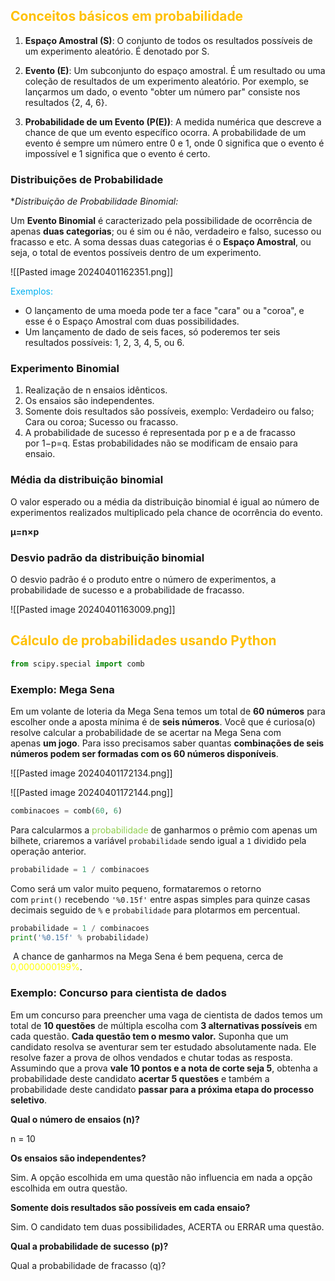 
## <span style="color:#ffc000">Conceitos básicos em probabilidade</span> 

1. **Espaço Amostral (S)**: O conjunto de todos os resultados possíveis de um experimento aleatório. É denotado por S.
    
2. **Evento (E)**: Um subconjunto do espaço amostral. É um resultado ou uma coleção de resultados de um experimento aleatório. Por exemplo, se lançarmos um dado, o evento "obter um número par" consiste nos resultados {2, 4, 6}.
    
3. **Probabilidade de um Evento (P(E))**: A medida numérica que descreve a chance de que um evento específico ocorra. A probabilidade de um evento é sempre um número entre 0 e 1, onde 0 significa que o evento é impossível e 1 significa que o evento é certo.

### Distribuições de Probabilidade

**Distribuição de Probabilidade Binomial:*

Um **Evento Binomial** é caracterizado pela possibilidade de ocorrência de apenas **duas categorias**; ou é sim ou é não, verdadeiro e falso, sucesso ou fracasso e etc. A soma dessas duas categorias é o **Espaço Amostral**, ou seja, o total de eventos possíveis dentro de um experimento.

![[Pasted image 20240401162351.png]]

<span style="color:#00b0f0">Exemplos: </span>

- O lançamento de uma moeda pode ter a face "cara" ou a "coroa", e esse é o Espaço Amostral com duas possibilidades.
- Um lançamento de dado de seis faces, só poderemos ter seis resultados possíveis: 1, 2, 3, 4, 5, ou 6.

### Experimento Binomial

1. Realização de n ensaios idênticos.
2. Os ensaios são independentes.
3. Somente dois resultados são possíveis, exemplo: Verdadeiro ou falso; Cara ou coroa; Sucesso ou fracasso.
4. A probabilidade de sucesso é representada por p e a de fracasso por 1−p=q. Estas probabilidades não se modificam de ensaio para ensaio.

### Média da distribuição binomial

O valor esperado ou a média da distribuição binomial é igual ao número de experimentos realizados multiplicado pela chance de ocorrência do evento.

**μ=n×p**

### Desvio padrão da distribuição binomial

O desvio padrão é o produto entre o número de experimentos, a probabilidade de sucesso e a probabilidade de fracasso.

![[Pasted image 20240401163009.png]]

## <span style="color:#ffc000"></span> <span style="color:#ffc000">Cálculo de probabilidades usando Python</span>

```python
from scipy.special import comb
```

### Exemplo: Mega Sena

Em um volante de loteria da Mega Sena temos um total de **60 números** para escolher onde a aposta mínima é de **seis números**. Você que é curiosa(o) resolve calcular a probabilidade de se acertar na Mega Sena com apenas **um jogo**. Para isso precisamos saber quantas **combinações de seis números podem ser formadas com os 60 números disponíveis**.

![[Pasted image 20240401172134.png]]

![[Pasted image 20240401172144.png]]

```python
combinacoes = comb(60, 6)
```

Para calcularmos a <span style="color:#92d050">probabilidade</span> de ganharmos o prêmio com apenas um bilhete, criaremos a variável `probabilidade` sendo igual a `1` dividido pela operação anterior.

```python
probabilidade = 1 / combinacoes
```

Como será um valor muito pequeno, formataremos o retorno com `print()` recebendo `'%0.15f'` entre aspas simples para quinze casas decimais seguido de `%` e `probabilidade` para plotarmos em percentual.

```python
probabilidade = 1 / combinacoes
print('%0.15f' % probabilidade)
```

 A chance de ganharmos na Mega Sena é bem pequena, cerca de<span style="color:#ffff00"> 0,0000000199%</span>.
 
### Exemplo: Concurso para cientista de dados

Em um concurso para preencher uma vaga de cientista de dados temos um total de **10 questões** de múltipla escolha com **3 alternativas possíveis** em cada questão. **Cada questão tem o mesmo valor.** Suponha que um candidato resolva se aventurar sem ter estudado absolutamente nada. Ele resolve fazer a prova de olhos vendados e chutar todas as resposta. Assumindo que a prova **vale 10 pontos e a nota de corte seja 5**, obtenha a probabilidade deste candidato **acertar 5 questões** e também a probabilidade deste candidato **passar para a próxima etapa do processo seletivo**.

 **Qual o número de ensaios (n)?**

n = 10

**Os ensaios são independentes?**

 Sim. A opção escolhida em uma questão não influencia em nada a opção escolhida em outra questão.
 
**Somente dois resultados são possíveis em cada ensaio?**

Sim. O candidato tem duas possibilidades, ACERTA ou ERRAR uma questão.

**Qual a probabilidade de sucesso (p)?**

Qual a probabilidade de fracasso (q)?
